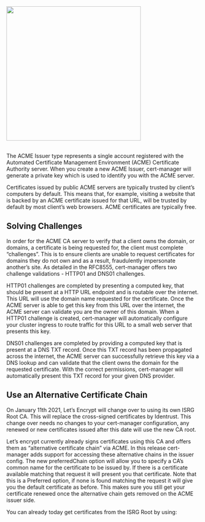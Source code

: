 <img width="350px" src="https://storage.googleapis.com/nectar-mosaic-public/images/kama/services/lets_encrypt/banner.png"/>

<br/>
<br/>

The ACME Issuer type represents a single account registered with the Automated Certificate Management Environment (ACME) Certificate Authority server. When you create a new ACME Issuer, cert-manager will generate a private key which is used to identify you with the ACME server.

Certificates issued by public ACME servers are typically trusted by client’s computers by default. This means that, for example, visiting a website that is backed by an ACME certificate issued for that URL, will be trusted by default by most client’s web browsers. ACME certificates are typically free.

## Solving Challenges

In order for the ACME CA server to verify that a client owns the domain, or domains, a certificate is being requested for, the client must complete “challenges”. This is to ensure clients are unable to request certificates for domains they do not own and as a result, fraudulently impersonate another’s site. As detailed in the RFC8555, cert-manager offers two challenge validations - HTTP01 and DNS01 challenges.

HTTP01 challenges are completed by presenting a computed key, that should be present at a HTTP URL endpoint and is routable over the internet. This URL will use the domain name requested for the certificate. Once the ACME server is able to get this key from this URL over the internet, the ACME server can validate you are the owner of this domain. When a HTTP01 challenge is created, cert-manager will automatically configure your cluster ingress to route traffic for this URL to a small web server that presents this key.

DNS01 challenges are completed by providing a computed key that is present at a DNS TXT record. Once this TXT record has been propagated across the internet, the ACME server can successfully retrieve this key via a DNS lookup and can validate that the client owns the domain for the requested certificate. With the correct permissions, cert-manager will automatically present this TXT record for your given DNS provider.




## Use an Alternative Certificate Chain


On January 11th 2021, Let’s Encrypt will change over to using its own ISRG Root CA. This will replace the cross-signed certificates by Identrust. This change over needs no changes to your cert-manager configuration, any renewed or new certificates issued after this date will use the new CA root.

Let’s encrypt currently already signs certificates using this CA and offers them as “alternative certificate chain” via ACME. In this release cert-manager adds support for accessing these alternative chains in the issuer config. The new preferredChain option will allow you to specify a CA’s common name for the certificate to be issued by. If there is a certificate available matching that request it will present you that certificate. Note that this is a Preferred option, if none is found matching the request it will give you the default certificate as before. This makes sure you still get your certificate renewed once the alternative chain gets removed on the ACME issuer side.

You can already today get certificates from the ISRG Root by using: